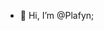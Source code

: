 - 👋 Hi, I’m @Plafyn;


<!---
Plafyn/Plafyn is a ✨ special ✨ repository because its `README.md` (this file) appears on your GitHub profile.
You can click the Preview link to take a look at your changes.
--->
